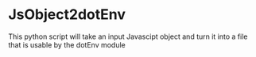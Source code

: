 JsObject2dotEnv
===============

This python script will take an input Javascipt object and turn it into a file that is usable by the dotEnv module
